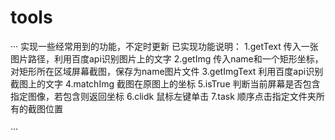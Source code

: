 # tools
···
实现一些经常用到的功能，不定时更新
已实现功能说明：
    1.getText 传入一张图片路径，利用百度api识别图片上的文字
    2.getImg  传入name和一个矩形坐标，对矩形所在区域屏幕截图，保存为name图片文件
    3.getImgText 利用百度api识别截图上的文字
    4.matchImg 截图在原图上的坐标
    5.isTrue  判断当前屏幕是否包含指定图像，若包含则返回坐标
    6.clidk 鼠标左键单击
    7.task  顺序点击指定文件夹所有的截图位置
    
    
    
    
    
    
    
    
    
···
